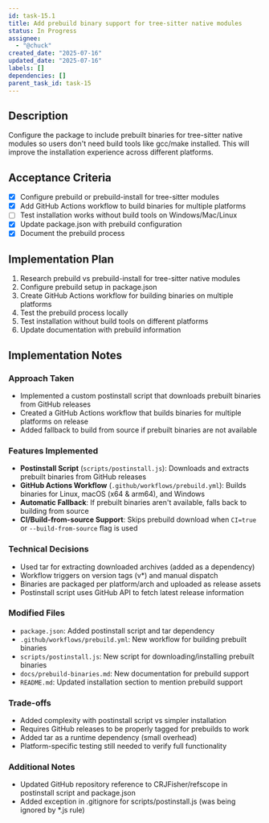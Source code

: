 ```yaml
---
id: task-15.1
title: Add prebuild binary support for tree-sitter native modules
status: In Progress
assignee:
  - "@chuck"
created_date: "2025-07-16"
updated_date: "2025-07-16"
labels: []
dependencies: []
parent_task_id: task-15
---
```


## Description

Configure the package to include prebuilt binaries for tree-sitter native modules so users don't need build tools like gcc/make installed. This will improve the installation experience across different platforms.

## Acceptance Criteria

- [x] Configure prebuild or prebuild-install for tree-sitter modules
- [x] Add GitHub Actions workflow to build binaries for multiple platforms
- [ ] Test installation works without build tools on Windows/Mac/Linux
- [x] Update package.json with prebuild configuration
- [x] Document the prebuild process

## Implementation Plan

1. Research prebuild vs prebuild-install for tree-sitter native modules
2. Configure prebuild setup in package.json
3. Create GitHub Actions workflow for building binaries on multiple platforms
4. Test the prebuild process locally
5. Test installation without build tools on different platforms
6. Update documentation with prebuild information

## Implementation Notes

### Approach Taken

- Implemented a custom postinstall script that downloads prebuilt binaries from GitHub releases
- Created a GitHub Actions workflow that builds binaries for multiple platforms on release
- Added fallback to build from source if prebuilt binaries are not available

### Features Implemented

- **Postinstall Script** (`scripts/postinstall.js`): Downloads and extracts prebuilt binaries from GitHub releases
- **GitHub Actions Workflow** (`.github/workflows/prebuild.yml`): Builds binaries for Linux, macOS (x64 & arm64), and Windows
- **Automatic Fallback**: If prebuilt binaries aren't available, falls back to building from source
- **CI/Build-from-source Support**: Skips prebuild download when `CI=true` or `--build-from-source` flag is used

### Technical Decisions

- Used tar for extracting downloaded archives (added as a dependency)
- Workflow triggers on version tags (v\*) and manual dispatch
- Binaries are packaged per platform/arch and uploaded as release assets
- Postinstall script uses GitHub API to fetch latest release information

### Modified Files

- `package.json`: Added postinstall script and tar dependency
- `.github/workflows/prebuild.yml`: New workflow for building prebuilt binaries
- `scripts/postinstall.js`: New script for downloading/installing prebuilt binaries
- `docs/prebuild-binaries.md`: New documentation for prebuild support
- `README.md`: Updated installation section to mention prebuild support

### Trade-offs

- Added complexity with postinstall script vs simpler installation
- Requires GitHub releases to be properly tagged for prebuilds to work
- Added tar as a runtime dependency (small overhead)
- Platform-specific testing still needed to verify full functionality

### Additional Notes

- Updated GitHub repository reference to CRJFisher/refscope in postinstall script and package.json
- Added exception in .gitignore for scripts/postinstall.js (was being ignored by \*.js rule)
